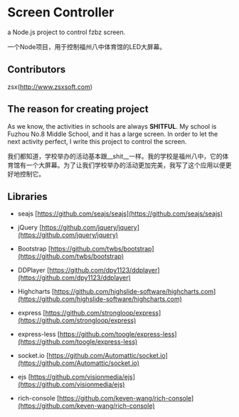 ﻿Screen Controller
================

a Node.js project to control fzbz screen.

一个Node项目，用于控制福州八中体育馆的LED大屏幕。

## Contributors
zsx(http://www.zsxsoft.com)

## The reason for creating project
As we know, the activities in schools are always __SHITFUL__. My school is Fuzhou No.8 Middle School, and it has a large screen. In order to let the next activity perfect, I write this project to control the screen.

我们都知道，学校举办的活动基本跟__shit__一样。我的学校是福州八中，它的体育馆有一个大屏幕。为了让我们学校举办的活动更加完美，我写了这个应用以便更好地控制它。

## Libraries

* seajs [https://github.com/seajs/seajs](https://github.com/seajs/seajs)
* jQuery [https://github.com/jquery/jquery](https://github.com/jquery/jquery)
* Bootstrap [https://github.com/twbs/bootstrap](https://github.com/twbs/bootstrap)
* DDPlayer [https://github.com/dpy1123/ddplayer](https://github.com/dpy1123/ddplayer)
* Highcharts [https://github.com/highslide-software/highcharts.com](https://github.com/highslide-software/highcharts.com) 



* express [https://github.com/strongloop/express](https://github.com/strongloop/express)
* express-less [https://github.com/toogle/express-less](https://github.com/toogle/express-less)
* socket.io [https://github.com/Automattic/socket.io](https://github.com/Automattic/socket.io)
* ejs [https://github.com/visionmedia/ejs](https://github.com/visionmedia/ejs)
* rich-console [https://github.com/keven-wang/rich-console](https://github.com/keven-wang/rich-console)
